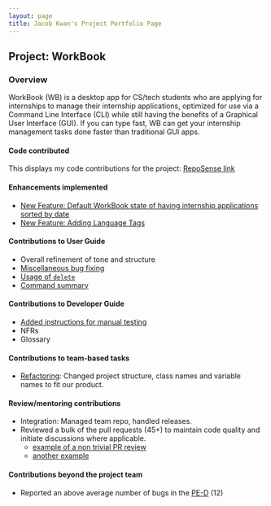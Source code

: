 ```yaml
---
layout: page
title: Jacob Kwan's Project Portfolio Page
---
```


## Project: WorkBook

### Overview

WorkBook (WB) is a desktop app for CS/tech students who are applying for internships to manage their internship applications, optimized for use via a Command Line Interface (CLI) while still having the benefits of a Graphical User Interface (GUI). If you can type fast, WB can get your internship management tasks done faster than traditional GUI apps.

#### Code contributed

This displays my code contributions for the project: [RepoSense link](https://nus-cs2103-ay2223s1.github.io/tp-dashboard/?search=jacobkwan&breakdown=true)

#### Enhancements implemented
- [New Feature: Default WorkBook state of having internship applications sorted by date](https://github.com/AY2223S1-CS2103T-T10-3/tp/pull/83) 
- [New Feature: Adding Language Tags](https://github.com/AY2223S1-CS2103T-T10-3/tp/pull/89)

#### Contributions to User Guide
- Overall refinement of tone and structure
- [Miscellaneous bug fixing](https://github.com/AY2223S1-CS2103T-T10-3/tp/pull/167)
- [Usage of `delete`](https://github.com/AY2223S1-CS2103T-T10-3/tp/pull/38)
- [Command summary](https://github.com/AY2223S1-CS2103T-T10-3/tp/pull/100/files)

#### Contributions to Developer Guide
- [Added instructions for manual testing](https://github.com/AY2223S1-CS2103T-T10-3/tp/pull/173)
- NFRs
- Glossary

#### Contributions to team-based tasks
- [Refactoring](https://github.com/AY2223S1-CS2103T-T10-3/tp/pull/53): Changed project structure, class names and variable names to fit our product.

#### Review/mentoring contributions
- Integration: Managed team repo, handled releases.
- Reviewed a bulk of the pull requests (45+) to maintain code quality and initiate discussions where applicable.
    - [example of a non trivial PR review](https://github.com/AY2223S1-CS2103T-T10-3/tp/pull/87)
    - [another example](https://github.com/AY2223S1-CS2103T-T10-3/tp/pull/152)

#### Contributions beyond the project team
- Reported an above average number of bugs in the [PE-D](https://github.com/jacobkwan/ped/issues) (12)
